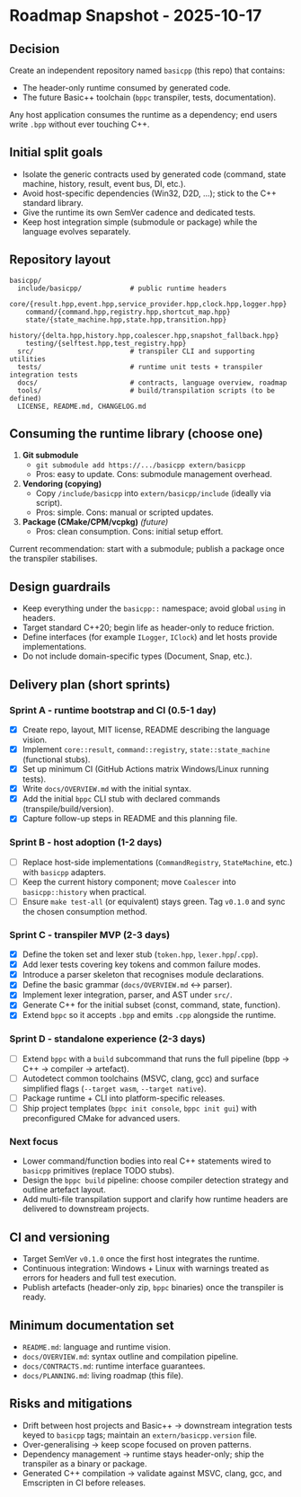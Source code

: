 # Roadmap Snapshot - 2025-10-17

## Decision

Create an independent repository named `basicpp` (this repo) that contains:

- The header-only runtime consumed by generated code.
- The future Basic++ toolchain (`bppc` transpiler, tests, documentation).

Any host application consumes the runtime as a dependency; end users write `.bpp` without ever touching C++.

## Initial split goals

- Isolate the generic contracts used by generated code (command, state machine, history, result, event bus, DI, etc.).
- Avoid host-specific dependencies (Win32, D2D, ...); stick to the C++ standard library.
- Give the runtime its own SemVer cadence and dedicated tests.
- Keep host integration simple (submodule or package) while the language evolves separately.

## Repository layout

```
basicpp/
  include/basicpp/            # public runtime headers
    core/{result.hpp,event.hpp,service_provider.hpp,clock.hpp,logger.hpp}
    command/{command.hpp,registry.hpp,shortcut_map.hpp}
    state/{state_machine.hpp,state.hpp,transition.hpp}
    history/{delta.hpp,history.hpp,coalescer.hpp,snapshot_fallback.hpp}
    testing/{selftest.hpp,test_registry.hpp}
  src/                        # transpiler CLI and supporting utilities
  tests/                      # runtime unit tests + transpiler integration tests
  docs/                       # contracts, language overview, roadmap
  tools/                      # build/transpilation scripts (to be defined)
  LICENSE, README.md, CHANGELOG.md
```

## Consuming the runtime library (choose one)

1. **Git submodule**
   - `git submodule add https://.../basicpp extern/basicpp`
   - Pros: easy to update. Cons: submodule management overhead.
2. **Vendoring (copying)**
   - Copy `/include/basicpp` into `extern/basicpp/include` (ideally via script).
   - Pros: simple. Cons: manual or scripted updates.
3. **Package (CMake/CPM/vcpkg)** *(future)*
   - Pros: clean consumption. Cons: initial setup effort.

Current recommendation: start with a submodule; publish a package once the transpiler stabilises.

## Design guardrails

- Keep everything under the `basicpp::` namespace; avoid global `using` in headers.
- Target standard C++20; begin life as header-only to reduce friction.
- Define interfaces (for example `ILogger`, `IClock`) and let hosts provide implementations.
- Do not include domain-specific types (Document, Snap, etc.).

## Delivery plan (short sprints)

### Sprint A - runtime bootstrap and CI (0.5-1 day)

- [x] Create repo, layout, MIT license, README describing the language vision.
- [x] Implement `core::result`, `command::registry`, `state::state_machine` (functional stubs).
- [x] Set up minimum CI (GitHub Actions matrix Windows/Linux running tests).
- [x] Write `docs/OVERVIEW.md` with the initial syntax.
- [x] Add the initial `bppc` CLI stub with declared commands (transpile/build/version).
- [x] Capture follow-up steps in README and this planning file.

### Sprint B - host adoption (1-2 days)

- [ ] Replace host-side implementations (`CommandRegistry`, `StateMachine`, etc.) with `basicpp` adapters.
- [ ] Keep the current history component; move `Coalescer` into `basicpp::history` when practical.
- [ ] Ensure `make test-all` (or equivalent) stays green. Tag `v0.1.0` and sync the chosen consumption method.

### Sprint C - transpiler MVP (2-3 days)

- [x] Define the token set and lexer stub (`token.hpp`, `lexer.hpp`/`.cpp`).
- [x] Add lexer tests covering key tokens and common failure modes.
- [x] Introduce a parser skeleton that recognises module declarations.
- [x] Define the basic grammar (`docs/OVERVIEW.md` <-> parser).
- [x] Implement lexer integration, parser, and AST under `src/`.
- [x] Generate C++ for the initial subset (const, command, state, function).
- [x] Extend `bppc` so it accepts `.bpp` and emits `.cpp` alongside the runtime.

### Sprint D - standalone experience (2-3 days)

- [ ] Extend `bppc` with a `build` subcommand that runs the full pipeline (bpp -> C++ -> compiler -> artefact).
- [ ] Autodetect common toolchains (MSVC, clang, gcc) and surface simplified flags (`--target wasm`, `--target native`).
- [ ] Package runtime + CLI into platform-specific releases.
- [ ] Ship project templates (`bppc init console`, `bppc init gui`) with preconfigured CMake for advanced users.

### Next focus

- Lower command/function bodies into real C++ statements wired to `basicpp` primitives (replace TODO stubs).
- Design the `bppc build` pipeline: choose compiler detection strategy and outline artefact layout.
- Add multi-file transpilation support and clarify how runtime headers are delivered to downstream projects.

## CI and versioning

- Target SemVer `v0.1.0` once the first host integrates the runtime.
- Continuous integration: Windows + Linux with warnings treated as errors for headers and full test execution.
- Publish artefacts (header-only zip, `bppc` binaries) once the transpiler is ready.

## Minimum documentation set

- `README.md`: language and runtime vision.
- `docs/OVERVIEW.md`: syntax outline and compilation pipeline.
- `docs/CONTRACTS.md`: runtime interface guarantees.
- `docs/PLANNING.md`: living roadmap (this file).

## Risks and mitigations

- Drift between host projects and Basic++ -> downstream integration tests keyed to `basicpp` tags; maintain an `extern/basicpp.version` file.
- Over-generalising -> keep scope focused on proven patterns.
- Dependency management -> runtime stays header-only; ship the transpiler as a binary or package.
- Generated C++ compilation -> validate against MSVC, clang, gcc, and Emscripten in CI before releases.
